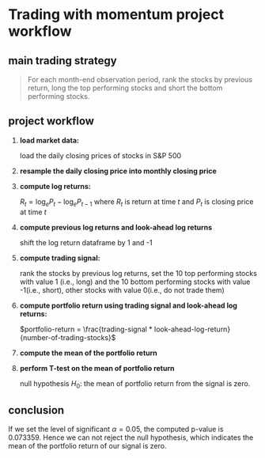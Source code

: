 # Trading with momentum project workflow
## main trading strategy
> For each month-end observation period, rank the stocks by previous return, long the top performing stocks and short the bottom performing stocks.

## project workflow
1. **load market data:**

   load the daily closing prices of stocks in S&P 500
   
2. **resample the daily closing price into monthly closing price**
3. **compute log returns:**

   $R_t = \log_e P_t-\log_e P_{t-1}$ where $R_t$ is return at time $t$ and $P_t$ is closing price at time $t$
4. **compute previous log returns and look-ahead log returns**

   shift the log return dataframe by 1 and -1
5. **compute trading signal:**
   
   rank the stocks by previous log returns, set the 10 top performing stocks with value 1 (i.e., long) and the 10 bottom performing stocks with value -1(i.e., short), other stocks with value 0(i.e., do not trade them)
6. **compute portfolio return using trading signal and look-ahead log returns:**
   
   $portfolio-return = \frac{trading-signal * look-ahead-log-return}{number-of-trading-stocks}$

7. **compute the mean of the portfolio return**
8. **perform T-test on the mean of portfolio return**

   null hypothesis $H_0$: the mean of portfolio return from the signal is zero.

## conclusion
If we set the level of significant $\alpha = 0.05$, the computed p-value is 0.073359. Hence we can not reject the null hypothesis, which indicates the mean of the portfolio return of our signal is zero.
